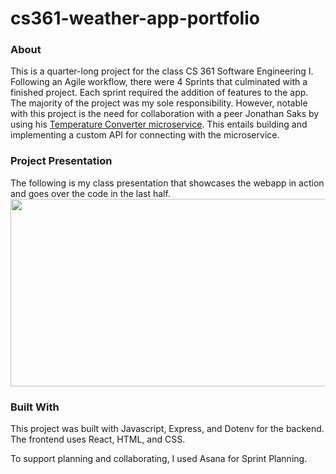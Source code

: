 # cs361-weather-app-portfolio

### About
This is a quarter-long project for the class CS 361 Software Engineering I. Following an Agile workflow, there were 4 Sprints that culminated with a finished project. Each sprint required the addition of features to the app. The majority of the project was my sole responsibility. However, notable with this project is the need for collaboration with a peer Jonathan Saks by using his [Temperature Converter microservice](https://github.com/thatsaksyguy/CS361-FtoC_Microservice). This entails building and implementing a custom API for connecting with the microservice.

### Project Presentation
The following is my class presentation that showcases the webapp in action and goes over the code in the last half.
[<img src="https://img.youtube.com/vi/GPos-BuGtzc/hqdefault.jpg" width="600" height="300"
/>](https://www.youtube.com/embed/GPos-BuGtzc)

### Built With
This project was built with Javascript, Express, and Dotenv for the backend. The frontend uses React, HTML, and CSS. 

To support planning and collaborating, I used Asana for Sprint Planning.
